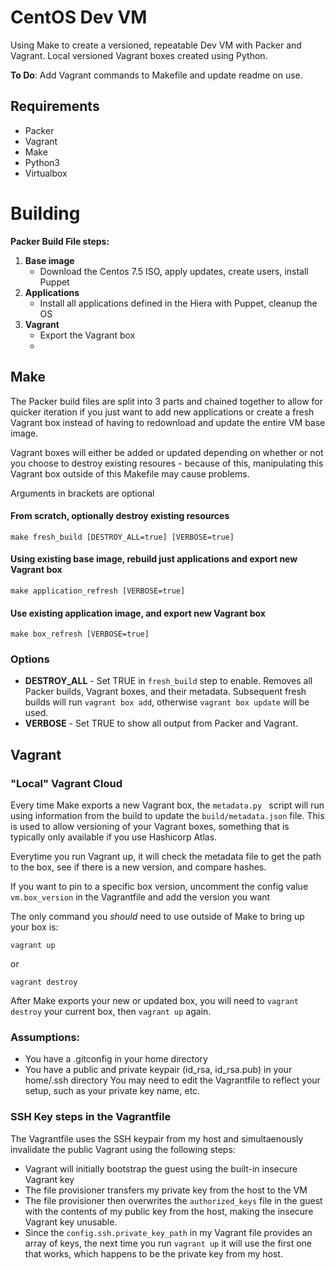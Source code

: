 # CentOS Dev VM
Using Make to create a versioned, repeatable Dev VM with Packer and Vagrant. Local versioned Vagrant boxes created using Python.

**To Do**:
Add Vagrant commands to Makefile and update readme on use.

## Requirements
* Packer
* Vagrant
* Make
* Python3
* Virtualbox

# Building
**Packer Build File steps:**

1. **Base image** 
   - Download the Centos 7.5 ISO, apply updates, create users, install Puppet
2. **Applications** 
   - Install all applications defined in the Hiera with Puppet, cleanup the OS
3. **Vagrant**
   - Export the Vagrant box
   - 
## Make
The Packer build files are split into 3 parts and chained together to allow for quicker iteration if you just want to add new applications or create a fresh Vagrant box instead of having to redownload and update the entire VM base image.

Vagrant boxes will either be added or updated depending on whether or not you choose to destroy existing resoures - because of this, manipulating this Vagrant box outside of this Makefile may cause problems.

Arguments in brackets are optional
#### From scratch, optionally destroy existing resources
```
make fresh_build [DESTROY_ALL=true] [VERBOSE=true]
```

#### Using existing base image, rebuild just applications and export new Vagrant box
```
make application_refresh [VERBOSE=true]
```

#### Use existing application image, and export new Vagrant box
```
make box_refresh [VERBOSE=true]
```

### Options
* **DESTROY_ALL** - Set TRUE in `fresh_build` step to enable.  Removes all Packer builds, Vagrant boxes, and their metadata.  Subsequent fresh builds will run `vagrant box add`, otherwise `vagrant box update` will be used.
* **VERBOSE** - Set TRUE to show all output from Packer and Vagrant.

## Vagrant
### "Local" Vagrant Cloud
Every time Make exports a new Vagrant box, the `metadata.py ` script will run using information from the build to update the `build/metadata.json` file. This is used to allow versioning of your Vagrant boxes, something that is typically only available if you use Hashicorp Atlas.

Everytime you run Vagrant up, it will check the metadata file to get the path to the box, see if there is a new version, and compare hashes.  

If you want to pin to a specific box version, uncomment the config value `vm.box_version` in the Vagrantfile and add the version you want

The only command you _should_ need to use outside of Make to bring up your box is:
```
vagrant up
```
or
```
vagrant destroy
```

After Make exports your new or updated box, you will need to `vagrant destroy` your current box, then `vagrant up` again.

### Assumptions:
* You have a .gitconfig in your home directory
* You have a public and private keypair (id_rsa, id_rsa.pub) in your home/.ssh directory
You may need to edit the Vagrantfile to reflect your setup, such as your private key name, etc.

### SSH Key steps in the Vagrantfile
The Vagrantfile uses the SSH keypair from my host and simultaenously invalidate the public Vagrant using the following steps:

* Vagrant will initially bootstrap the guest using the built-in insecure Vagrant key
* The file provisioner transfers my private key from the host to the VM
* The file provisioner then overwrites the `authorized_keys` file in the guest with the contents of my public key from the host, making the insecure Vagrant key unusable.
* Since the `config.ssh.private_key_path` in my Vagrant file provides an array of keys, the next time you run `vagrant up` it will use the first one that works, which happens to be the private key from my host.
